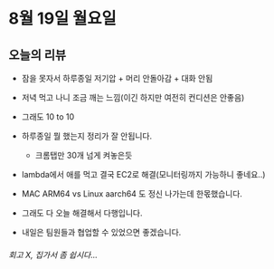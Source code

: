 # 8월 19일 월요일

## 오늘의 리뷰

- 잠을 못자서 하루종일 저기압 + 머리 안돌아감 + 대화 안됨

- 저녁 먹고 나니 조금 깨는 느낌(이긴 하지만 여전히 컨디션은 안좋음)

- 그래도 10 to 10

- 하루종일 뭘 했는지 정리가 잘 안됩니다.

    - 크롬탭만 30개 넘게 켜놓은듯

- lambda에서 애를 먹고 결국 EC2로 해결(모니터링까지 가능하니 좋네요..)

- MAC ARM64 vs Linux aarch64 도 정신 나가는데 한몫했습니다.

- 그래도 다 오늘 해결해서 다행입니다.

- 내일은 팀원들과 협업할 수 있었으면 좋겠습니다.

###### 회고 X, 집가서 좀 쉽시다...